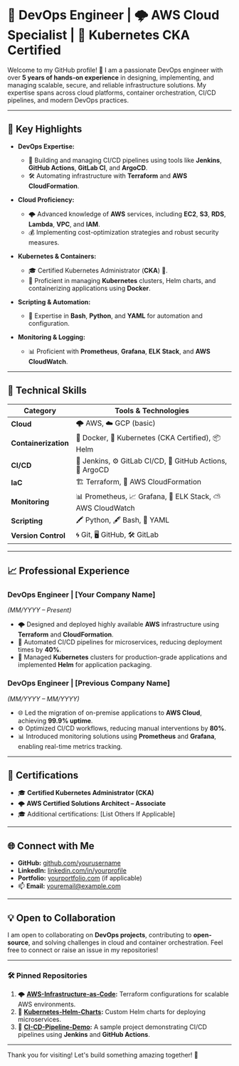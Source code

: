 # 🚀 DevOps Engineer | 🌩️ AWS Cloud Specialist | 🐳 Kubernetes CKA Certified

Welcome to my GitHub profile! 👋 I am a passionate DevOps engineer with over **5 years of hands-on experience** in designing, implementing, and managing scalable, secure, and reliable infrastructure solutions. My expertise spans across cloud platforms, container orchestration, CI/CD pipelines, and modern DevOps practices.

---

## 🌟 **Key Highlights**

- **DevOps Expertise:**  
  - 🔧 Building and managing CI/CD pipelines using tools like **Jenkins**, **GitHub Actions**, **GitLab CI**, and **ArgoCD**.  
  - 🛠️ Automating infrastructure with **Terraform** and **AWS CloudFormation**.

- **Cloud Proficiency:**  
  - 🌩️ Advanced knowledge of **AWS** services, including **EC2**, **S3**, **RDS**, **Lambda**, **VPC**, and **IAM**.  
  - 💰 Implementing cost-optimization strategies and robust security measures.

- **Kubernetes & Containers:**  
  - 🎓 Certified Kubernetes Administrator (**CKA**) 🌟.  
  - 🚢 Proficient in managing **Kubernetes** clusters, Helm charts, and containerizing applications using **Docker**.

- **Scripting & Automation:**  
  - 📜 Expertise in **Bash**, **Python**, and **YAML** for automation and configuration.

- **Monitoring & Logging:**  
  - 📊 Proficient with **Prometheus**, **Grafana**, **ELK Stack**, and **AWS CloudWatch**.

---

## 🔧 **Technical Skills**

| **Category**            | **Tools & Technologies**                                                                 |
|--------------------------|------------------------------------------------------------------------------------------|
| **Cloud**               | 🌩️ AWS, ☁️ GCP (basic)                                                                    |
| **Containerization**    | 🐳 Docker, 🚢 Kubernetes (CKA Certified), 📦 Helm                                          |
| **CI/CD**               | 🔄 Jenkins, ⚙️ GitLab CI/CD, 🚀 GitHub Actions, 🎯 ArgoCD                                  |
| **IaC**                 | 🏗️ Terraform, 📜 AWS CloudFormation                                                      |
| **Monitoring**          | 📊 Prometheus, 📈 Grafana, 📡 ELK Stack, ⛅ AWS CloudWatch                                 |
| **Scripting**           | 🖍️ Python, 🖋️ Bash, 📜 YAML                                                              |
| **Version Control**     | 🌀 Git, 🖥️ GitHub, 🛠️ GitLab                                                              |

---

## 📈 **Professional Experience**

### **DevOps Engineer | [Your Company Name]**  
*(MM/YYYY – Present)*  
- 🌩️ Designed and deployed highly available **AWS** infrastructure using **Terraform** and **CloudFormation**.  
- 🔄 Automated CI/CD pipelines for microservices, reducing deployment times by **40%**.  
- 🚢 Managed **Kubernetes** clusters for production-grade applications and implemented **Helm** for application packaging.

### **DevOps Engineer | [Previous Company Name]**  
*(MM/YYYY – MM/YYYY)*  
- 🌐 Led the migration of on-premise applications to **AWS Cloud**, achieving **99.9% uptime**.  
- ⚙️ Optimized CI/CD workflows, reducing manual interventions by **80%**.  
- 📊 Introduced monitoring solutions using **Prometheus** and **Grafana**, enabling real-time metrics tracking.

---

## 📜 **Certifications**

- 🎓 **Certified Kubernetes Administrator (CKA)**  
- 🌩️ **AWS Certified Solutions Architect – Associate**  
- 🎓 Additional certifications: [List Others If Applicable]  

---

## 🌐 **Connect with Me**

- **GitHub:** [github.com/yourusername](https://github.com/yourusername)  
- **LinkedIn:** [linkedin.com/in/yourprofile](https://linkedin.com/in/yourprofile)  
- **Portfolio:** [yourportfolio.com](https://yourportfolio.com) (if applicable)  
- 📫 **Email:** [youremail@example.com](mailto:youremail@example.com)

---

## 💡 **Open to Collaboration**

I am open to collaborating on **DevOps projects**, contributing to **open-source**, and solving challenges in cloud and container orchestration. Feel free to connect or raise an issue in my repositories!

---

### 🛠️ **Pinned Repositories**
1. 🌩️ **[AWS-Infrastructure-as-Code](https://github.com/yourusername/AWS-Infrastructure-as-Code):** Terraform configurations for scalable AWS environments.  
2. 🚢 **[Kubernetes-Helm-Charts](https://github.com/yourusername/Kubernetes-Helm-Charts):** Custom Helm charts for deploying microservices.  
3. 🔄 **[CI-CD-Pipeline-Demo](https://github.com/yourusername/CI-CD-Pipeline-Demo):** A sample project demonstrating CI/CD pipelines using **Jenkins** and **GitHub Actions**.  

---

Thank you for visiting! Let's build something amazing together! 🌟
